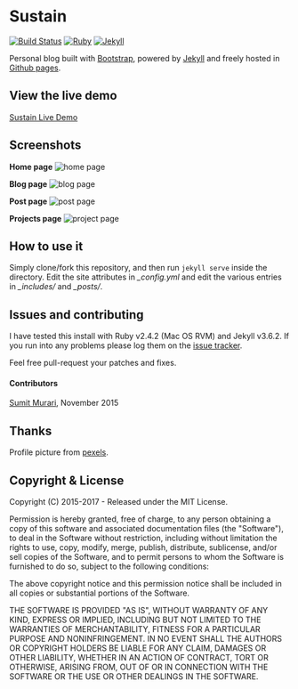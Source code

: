 
# Sustain

[![Build Status](https://secure.travis-ci.org/myJekyll/sustain.png?branch=gh-pages)](http://travis-ci.org/myJekyll/sustain)
[![Ruby](https://img.shields.io/badge/ruby-2.4.2-blue.svg?style=flat)](http://travis-ci.org/myJekyll/sustain)
[![Jekyll](https://img.shields.io/badge/jekyll-3.6.2-blue.svg?style=flat)](http://travis-ci.org/myJekyll/sustain)

Personal blog built with [Bootstrap](http://getbootstrap.com/), powered by [Jekyll](http://jekyllrb.com/) and freely
hosted in [Github pages](https://pages.github.com/).


## View the live demo

[Sustain Live Demo](https://myjekyll.github.io/sustain)


## Screenshots

**Home page**
![home page](https://raw.githubusercontent.com/myjekyll/sustain/gh-pages/assets/images/screen1.png)

**Blog page**
![blog page](https://raw.githubusercontent.com/myjekyll/sustain/gh-pages/assets/images/screen2.png)

**Post page**
![post page](https://raw.githubusercontent.com/myjekyll/sustain/gh-pages/assets/images/screen3.png)

**Projects page**
![project page](https://raw.githubusercontent.com/myjekyll/sustain/gh-pages/assets/images/screen4.png)


## How to use it

Simply clone/fork this repository, and then run `jekyll serve` inside the directory.
Edit the site attributes in *_config.yml* and edit the various entries in *_includes/* and *_posts/*.


## Issues and contributing

I have tested this install with Ruby v2.4.2 (Mac OS RVM) and Jekyll v3.6.2. If you run into any problems please log them on the [issue tracker](https://github.com/myjekyll/sustain/issues).

Feel free pull-request your patches and fixes.

#### Contributors

[Sumit Murari](https://github.com/murarisumit), November 2015


## Thanks

Profile picture from [pexels](https://www.pexels.com/photo/portrait-black-african-ethnicity-person-9494/).


## Copyright & License

Copyright (C) 2015-2017 - Released under the MIT License.

Permission is hereby granted, free of charge, to any person obtaining a copy of this software and associated documentation files (the "Software"), to deal in the Software without restriction, including without limitation the rights to use, copy, modify, merge, publish, distribute, sublicense, and/or sell copies of the Software, and to permit persons to whom the Software is furnished to do so, subject to the following conditions:

The above copyright notice and this permission notice shall be included in all copies or substantial portions of the Software.

THE SOFTWARE IS PROVIDED "AS IS", WITHOUT WARRANTY OF ANY KIND, EXPRESS OR IMPLIED, INCLUDING BUT NOT LIMITED TO THE WARRANTIES OF MERCHANTABILITY, FITNESS FOR A PARTICULAR PURPOSE AND
NONINFRINGEMENT. IN NO EVENT SHALL THE AUTHORS OR COPYRIGHT HOLDERS BE LIABLE FOR ANY CLAIM, DAMAGES OR OTHER LIABILITY, WHETHER IN AN ACTION OF CONTRACT, TORT OR OTHERWISE, ARISING FROM, OUT OF OR IN CONNECTION WITH THE SOFTWARE OR THE USE OR OTHER DEALINGS IN THE SOFTWARE.
